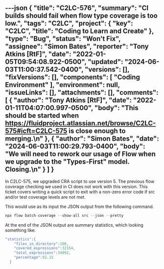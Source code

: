 ---json
{
  "title": "C2LC-576",
  "summary": "CI builds should fail when flow type coverage is too low.",
  "tags": "C2LC",
  "project": {
    "key": "C2LC",
    "title": "Coding to Learn and Create"
  },
  "type": "Bug",
  "status": "Won't Fix",
  "assignee": "Simon Bates",
  "reporter": "Tony Atkins [RtF]",
  "date": "2022-01-05T09:54:08.922-0500",
  "updated": "2024-06-03T11:00:37.542-0400",
  "versions": [],
  "fixVersions": [],
  "components": [
    "Coding Environment"
  ],
  "environment": null,
  "issueLinks": [],
  "attachments": [],
  "comments": [
    {
      "author": "Tony Atkins [RtF]",
      "date": "2022-01-11T04:07:00.997-0500",
      "body": "This should be started when <https://fluidproject.atlassian.net/browse/C2LC-575#icft=C2LC-575> is close enough to merging.\n"
    },
    {
      "author": "Simon Bates",
      "date": "2024-06-03T11:00:29.793-0400",
      "body": "We will need to rework our usage of Flow when we upgrade to the \"Types-First\" model. Closing.\n"
    }
  ]
}
---
In C2LC-575, we upgraded CRA script to use version 5.  The previous flow coverage checking we used in CI does not work with this version.  This ticket covers writing a quick script to exit with a non-zero error code if src and/or test coverage levels are not met.

This would use as its input the JSON output from the following command.  

```java
npx flow batch-coverage --show-all src --json --pretty
```

At the end of the JSON output are summary statistics, which looking something like:

```java
"statistics":{
    "files_in_directory":108,
    "covered_expressions":32154,
    "total_expressions":34892,
    "percentage":92.15
  }
```

        